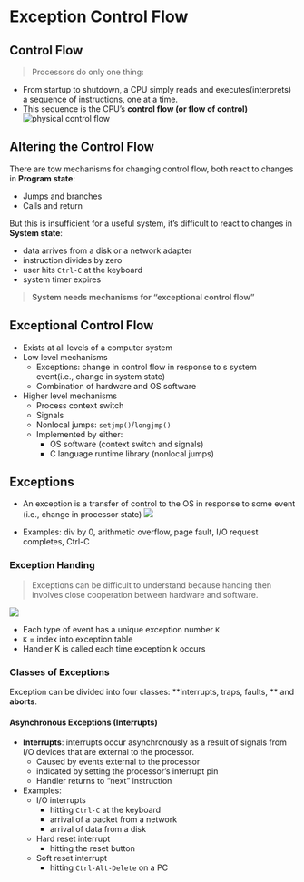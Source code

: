 
# Exception Control Flow

## Control Flow
> Processors do only one thing:
- From startup to shutdown, a CPU simply reads and executes(interprets) a sequence of instructions, one at a time.
- This sequence is the CPU’s **control flow (or flow of control)**
![][image-1]

## Altering the Control Flow
There are tow mechanisms for changing control flow, both react to changes in **Program state**:
- Jumps and branches
- Calls and return

But this is insufficient for a useful system, it’s difficult to react to changes in **System state**:
- data arrives from a disk or a network adapter
- instruction divides by zero
- user hits `Ctrl-C` at the keyboard
- system timer expires

> **System needs mechanisms for “exceptional control flow”**

## Exceptional Control Flow
- Exists at all levels of a computer system
- Low level mechanisms
	- Exceptions: change in control flow in response to s system event(i.e., change in system state)
	- Combination of hardware and OS software
- Higher level mechanisms
	- Process context switch
	- Signals
	- Nonlocal jumps: `setjmp()`/`longjmp()`
	- Implemented by either:
		- OS software (context switch and signals)
		- C language runtime library (nonlocal jumps)

## Exceptions
- An exception is a transfer of control to the OS in response to some event (i.e., change in processor state)
![][image-2]

- Examples: div by 0, arithmetic overflow, page fault, I/O request completes, Ctrl-C

### Exception Handing
> Exceptions can be difficult to understand because handing then involves close cooperation between hardware and software.

![][image-3]

- Each type of event has a unique exception number `K`
- `K` = index into exception table
- Handler K is called each time exception k occurs

### Classes of Exceptions
Exception can be divided into four classes: **interrupts, traps, faults, ** and **aborts**.

#### Asynchronous Exceptions (Interrupts)
- **Interrupts**: interrupts occur asynchronously as a result of signals from I/O devices that are external to the processor. 
	- Caused by events external to the processor
	- indicated by setting the processor’s interrupt pin
	- Handler returns to “next” instruction
- Examples:
	- I/O interrupts
		- hitting `Ctrl-C` at the keyboard
		- arrival of a packet from a network
		- arrival of data from a disk
	- Hard reset interrupt
		- hitting the reset button
	- Soft reset interrupt
		- hitting `Ctrl-Alt-Delete` on a PC



[image-1]:	http://static.thomson.com/csapp/exceptions-physical-control-flow.png "physical control flow"
[image-2]:	http://static.thomson.com/csapp/exceptions-anatomy-of-an-exception.png
[image-3]:	http://static.thomson.com/csapp/exceptions-exception-handling.png